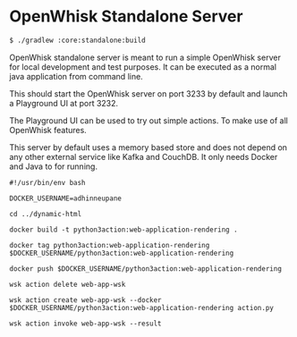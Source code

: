 <!--
#
# Licensed to the Apache Software Foundation (ASF) under one or more
# contributor license agreements.  See the NOTICE file distributed with
# this work for additional information regarding copyright ownership.
# The ASF licenses this file to You under the Apache License, Version 2.0
# (the "License"); you may not use this file except in compliance with
# the License.  You may obtain a copy of the License at
#
#     http://www.apache.org/licenses/LICENSE-2.0
#
# Unless required by applicable law or agreed to in writing, software
# distributed under the License is distributed on an "AS IS" BASIS,
# WITHOUT WARRANTIES OR CONDITIONS OF ANY KIND, either express or implied.
# See the License for the specific language governing permissions and
# limitations under the License.
#
-->

# OpenWhisk Standalone Server

```bash
$ ./gradlew :core:standalone:build
```

OpenWhisk standalone server is meant to run a simple OpenWhisk server for local development and test purposes. It can be
executed as a normal java application from command line.

This should start the OpenWhisk server on port 3233 by default and launch a Playground UI at port 3232.

The Playground UI can be used to try out simple actions. To make use of all OpenWhisk features.

This server by default uses a memory based store and does not depend on any other external service like Kafka and CouchDB.
It only needs Docker and Java to for running.


```
#!/usr/bin/env bash

DOCKER_USERNAME=adhinneupane

cd ../dynamic-html

docker build -t python3action:web-application-rendering .

docker tag python3action:web-application-rendering $DOCKER_USERNAME/python3action:web-application-rendering

docker push $DOCKER_USERNAME/python3action:web-application-rendering

wsk action delete web-app-wsk

wsk action create web-app-wsk --docker $DOCKER_USERNAME/python3action:web-application-rendering action.py  

wsk action invoke web-app-wsk --result

```
